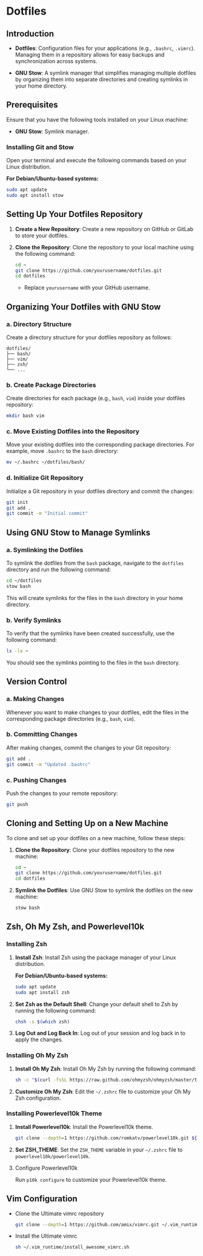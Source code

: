 # Dotfiles

## Introduction

- **Dotfiles**: Configuration files for your applications (e.g., `.bashrc`, `.vimrc`). Managing them in a repository allows for easy backups and synchronization across systems.
  
- **GNU Stow**: A symlink manager that simplifies managing multiple dotfiles by organizing them into separate directories and creating symlinks in your home directory.

## Prerequisites

Ensure that you have the following tools installed on your Linux machine:

- **GNU Stow**: Symlink manager.

### Installing Git and Stow

Open your terminal and execute the following commands based on your Linux distribution.

**For Debian/Ubuntu-based systems:**

```bash
sudo apt update
sudo apt install stow
```

## Setting Up Your Dotfiles Repository

1. **Create a New Repository**: Create a new repository on GitHub or GitLab to store your dotfiles.

2. **Clone the Repository**: Clone the repository to your local machine using the following command:

   ```bash
   cd ~
   git clone https://github.com/yourusername/dotfiles.git
   cd dotfiles
   ```

   - Replace `yourusername` with your GitHub username.

## Organizing Your Dotfiles with GNU Stow

### a. Directory Structure

Create a directory structure for your dotfiles repository as follows:

```
dotfiles/
├── bash/
├── vim/
├── zsh/
└── ...
```

### b. Create Package Directories

Create directories for each package (e.g., `bash`, `vim`) inside your dotfiles repository:

```bash
mkdir bash vim
```

### c. Move Existing Dotfiles into the Repository

Move your existing dotfiles into the corresponding package directories. For example, move `.bashrc` to the `bash` directory:

```bash
mv ~/.bashrc ~/dotfiles/bash/
```

### d. Initialize Git Repository

Initialize a Git repository in your dotfiles directory and commit the changes:

```bash
git init
git add .
git commit -m "Initial commit"
```

## Using GNU Stow to Manage Symlinks

### a. Symlinking the Dotfiles

To symlink the dotfiles from the `bash` package, navigate to the `dotfiles` directory and run the following command:

```bash
cd ~/dotfiles
stow bash
```

This will create symlinks for the files in the `bash` directory in your home directory.

### b. Verify Symlinks

To verify that the symlinks have been created successfully, use the following command:

```bash
ls -la ~
```

You should see the symlinks pointing to the files in the `bash` directory.

## Version Control

### a. Making Changes

Whenever you want to make changes to your dotfiles, edit the files in the corresponding package directories (e.g., `bash`, `vim`).

### b. Committing Changes

After making changes, commit the changes to your Git repository:

```bash
git add .
git commit -m "Updated .bashrc"
```

### c. Pushing Changes

Push the changes to your remote repository:

```bash
git push
```

## Cloning and Setting Up on a New Machine

To clone and set up your dotfiles on a new machine, follow these steps:

1. **Clone the Repository**: Clone your dotfiles repository to the new machine:

   ```bash
   cd ~
   git clone https://github.com/yourusername/dotfiles.git
   cd dotfiles
   ```

2. **Symlink the Dotfiles**: Use GNU Stow to symlink the dotfiles on the new machine:

   ```bash
   stow bash
   ```


## Zsh, Oh My Zsh, and Powerlevel10k

### Installing Zsh

1. **Install Zsh**: Install Zsh using the package manager of your Linux distribution.

   **For Debian/Ubuntu-based systems:**

   ```bash
   sudo apt update
   sudo apt install zsh
   ```

2. **Set Zsh as the Default Shell**: Change your default shell to Zsh by running the following command:

   ```bash
   chsh -s $(which zsh)
   ```

3. **Log Out and Log Back In**: Log out of your session and log back in to apply the changes.

### Installing Oh My Zsh

1. **Install Oh My Zsh**: Install Oh My Zsh by running the following command:

   ```bash
   sh -c "$(curl -fsSL https://raw.github.com/ohmyzsh/ohmyzsh/master/tools/install.sh)"
   ```

2. **Customize Oh My Zsh**: Edit the `~/.zshrc` file to customize your Oh My Zsh configuration.

### Installing Powerlevel10k Theme

1. **Install Powerlevel10k**: Install the Powerlevel10k theme.

   ```bash
   git clone --depth=1 https://github.com/romkatv/powerlevel10k.git ${ZSH_CUSTOM:-$HOME/.oh-my-zsh/custom}/themes/powerlevel10k
   ```

2. **Set ZSH_THEME**: Set the `ZSH_THEME` variable in your `~/.zshrc` file to `powerlevel10k/powerlevel10k`.

3. Configure Powerlevel10k

   Run `p10k configure` to customize your Powerlevel10k theme.

## Vim Configuration

- Clone the Ultimate vimrc repository

  ```bash
  git clone --depth=1 https://github.com/amix/vimrc.git ~/.vim_runtime
  ```

- Install the Ultimate vimrc

  ```bash
  sh ~/.vim_runtime/install_awesome_vimrc.sh
  ```

